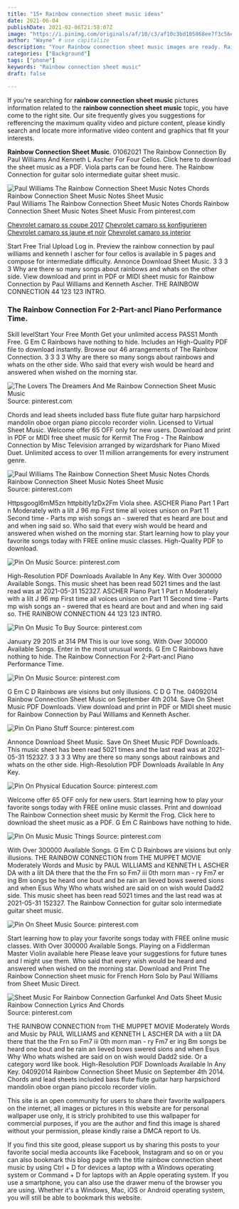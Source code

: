 ```yaml
---
title: "15+ Rainbow connection sheet music ideas"
date: 2021-06-04
publishDate: 2021-02-06T21:58:07Z
image: "https://i.pinimg.com/originals/af/10/c3/af10c3bd105868ee7f3c56e2f228d122.jpg"
author: "Wayne" # use capitalize
description: "Your Rainbow connection sheet music images are ready. Rainbow connection sheet music are a topic that is being searched for and liked by netizens today. You can Find and Download the Rainbow connection sheet music files here. Find and Download all royalty-free vectors."
categories: ["Background"]
tags: ["phone"]
keywords: "Rainbow connection sheet music"
draft: false

---
```


If you're searching for **rainbow connection sheet music** pictures information related to the **rainbow connection sheet music** topic, you have come to the right  site.  Our site frequently  gives you  suggestions  for refferencing  the maximum  quality video and picture  content, please kindly search and locate more informative video content and graphics  that fit your interests.

**Rainbow Connection Sheet Music**. 01062021 The Rainbow Connection By Paul Williams And Kenneth L Ascher For Four Cellos. Click here to download the sheet music as a PDF. Viola parts can be found here. The Rainbow Connection for guitar solo intermediate guitar sheet music.

![Paul Williams The Rainbow Connection Sheet Music Notes Chords Rainbow Connection Sheet Music Notes Sheet Music](https://i.pinimg.com/originals/5e/ec/ab/5eecabc3649dfec187365548e5f5dfd9.png "Paul Williams The Rainbow Connection Sheet Music Notes Chords Rainbow Connection Sheet Music Notes Sheet Music")
Paul Williams The Rainbow Connection Sheet Music Notes Chords Rainbow Connection Sheet Music Notes Sheet Music From pinterest.com

[Chevrolet camaro ss coupe 2017](/chevrolet-camaro-ss-coupe-2017/)
[Chevrolet camaro ss konfigurieren](/chevrolet-camaro-ss-konfigurieren/)
[Chevrolet camaro ss jaune et noir](/chevrolet-camaro-ss-jaune-et-noir/)
[Chevrolet camaro ss interior](/chevrolet-camaro-ss-interior/)

Start Free Trial Upload Log in. Preview the rainbow connection by paul williams and kenneth l ascher for four cellos is available in 5 pages and compose for intermediate difficulty. Annonce Download Sheet Music. 3 3 3 3 Why are there so many songs about rainbows and whats on the other side. View download and print in PDF or MIDI sheet music for Rainbow Connection by Paul Williams and Kenneth Ascher. THE RAINBOW CONNECTION 44 123 123 INTRO.

### The Rainbow Connection For 2-Part-ancl Piano Performance Time.

Skill levelStart Your Free Month Get your unlimited access PASS1 Month Free. G Em C Rainbows have nothing to hide. Includes an High-Quality PDF file to download instantly. Browse our 46 arrangements of The Rainbow Connection. 3 3 3 3 Why are there so many songs about rainbows and whats on the other side. Who said that every wish would be heard and answered when wished on the morning star.


![The Lovers The Dreamers And Me Rainbow Connection Sheet Music Music](https://i.pinimg.com/originals/d1/c5/30/d1c530adc5347ad0d4b5294cc67d3093.jpg "The Lovers The Dreamers And Me Rainbow Connection Sheet Music Music")
Source: pinterest.com

Chords and lead sheets included bass flute flute guitar harp harpsichord mandolin oboe organ piano piccolo recorder violin. Licensed to Virtual Sheet Music. Welcome offer 65 OFF only for new users. Download and print in PDF or MIDI free sheet music for Kermit The Frog - The Rainbow Connection by Misc Television arranged by wizardshark for Piano Mixed Duet. Unlimited access to over 11 million arrangements for every instrument genre.

![Paul Williams The Rainbow Connection Sheet Music Notes Chords Rainbow Connection Sheet Music Notes Sheet Music](https://i.pinimg.com/originals/5e/ec/ab/5eecabc3649dfec187365548e5f5dfd9.png "Paul Williams The Rainbow Connection Sheet Music Notes Chords Rainbow Connection Sheet Music Notes Sheet Music")
Source: pinterest.com

Httpsgoogl6mM5zn httpbitly1zDx2Fm Viola shee. ASCHER Piano Part 1 Part n Moderately with a lilt J 96 mp First time all voices unison on Part 11 Second time - Parts mp wish songs an - swered that es heard are bout and and when ing said so. Who said that every wish would be heard and answered when wished on the morning star. Start learning how to play your favorite songs today with FREE online music classes. High-Quality PDF to download.

![Pin On Music](https://i.pinimg.com/originals/79/46/29/794629e3b572f1df1a473123d56da129.png "Pin On Music")
Source: pinterest.com

High-Resolution PDF Downloads Available In Any Key. With Over 300000 Available Songs. This music sheet has been read 5021 times and the last read was at 2021-05-31 152327. ASCHER Piano Part 1 Part n Moderately with a lilt J 96 mp First time all voices unison on Part 11 Second time - Parts mp wish songs an - swered that es heard are bout and and when ing said so. THE RAINBOW CONNECTION 44 123 123 INTRO.

![Pin On Music To Buy](https://i.pinimg.com/originals/c4/9f/3b/c49f3bccd8db9f8ea54c443d4e4c090b.gif "Pin On Music To Buy")
Source: pinterest.com

January 29 2015 at 314 PM This is our love song. With Over 300000 Available Songs. Enter in the most unusual words. G Em C Rainbows have nothing to hide. The Rainbow Connection For 2-Part-ancl Piano Performance Time.

![Pin On Music](https://i.pinimg.com/originals/1c/c5/bc/1cc5bc2e7d0b31eeab044328daed3b5a.gif "Pin On Music")
Source: pinterest.com

G Em C D Rainbows are visions but only illusions. C D G The. 04092014 Rainbow Connection Sheet Music on September 4th 2014. Save On Sheet Music PDF Downloads. View download and print in PDF or MIDI sheet music for Rainbow Connection by Paul Williams and Kenneth Ascher.

![Pin On Piano Stuff](https://i.pinimg.com/originals/6c/98/4e/6c984e01731c9d432a535507c17dce67.gif "Pin On Piano Stuff")
Source: pinterest.com

Annonce Download Sheet Music. Save On Sheet Music PDF Downloads. This music sheet has been read 5021 times and the last read was at 2021-05-31 152327. 3 3 3 3 Why are there so many songs about rainbows and whats on the other side. High-Resolution PDF Downloads Available In Any Key.

![Pin On Physical Education](https://i.pinimg.com/originals/be/9a/53/be9a5359198c17737a4418b3cfd63116.png "Pin On Physical Education")
Source: pinterest.com

Welcome offer 65 OFF only for new users. Start learning how to play your favorite songs today with FREE online music classes. Print and download The Rainbow Connection sheet music by Kermit the Frog. Click here to download the sheet music as a PDF. G Em C Rainbows have nothing to hide.

![Pin On Music Music Things](https://i.pinimg.com/originals/83/e0/39/83e039f5436bcd6cbff34ae0427cd166.gif "Pin On Music Music Things")
Source: pinterest.com

With Over 300000 Available Songs. G Em C D Rainbows are visions but only illusions. THE RAINBOW CONNECTION from THE MUPPET MOVIE Moderately Words and Music by PAUL WILLIAMS and KENNETH L ASCHER DA with a lilt DA there that the the Frn so Fm7 iii 0th morn man - ry Fm7 er ing Bm songs be heard one bout and be rain an lieved bows swered sions and when Esus Why Who whats wished are said on on wish would Dadd2 side. This music sheet has been read 5021 times and the last read was at 2021-05-31 152327. The Rainbow Connection for guitar solo intermediate guitar sheet music.

![Pin On Sheet Music](https://i.pinimg.com/originals/f9/02/5f/f9025fc9d8bd1c3d236d86e1e75bc243.gif "Pin On Sheet Music")
Source: pinterest.com

Start learning how to play your favorite songs today with FREE online music classes. With Over 300000 Available Songs. Playing on a Fiddlerman Master Violin available here Please leave your suggestions for future tunes and I might use them. Who said that every wish would be heard and answered when wished on the morning star. Download and Print The Rainbow Connection sheet music for French Horn Solo by Paul Williams from Sheet Music Direct.

![Sheet Music For Rainbow Connection Garfunkel And Oats Sheet Music Rainbow Connection Lyrics And Chords](https://i.pinimg.com/originals/af/10/c3/af10c3bd105868ee7f3c56e2f228d122.jpg "Sheet Music For Rainbow Connection Garfunkel And Oats Sheet Music Rainbow Connection Lyrics And Chords")
Source: pinterest.com

THE RAINBOW CONNECTION from THE MUPPET MOVIE Moderately Words and Music by PAUL WILLIAMS and KENNETH L ASCHER DA with a lilt DA there that the the Frn so Fm7 iii 0th morn man - ry Fm7 er ing Bm songs be heard one bout and be rain an lieved bows swered sions and when Esus Why Who whats wished are said on on wish would Dadd2 side. Or a category word like book. High-Resolution PDF Downloads Available In Any Key. 04092014 Rainbow Connection Sheet Music on September 4th 2014. Chords and lead sheets included bass flute flute guitar harp harpsichord mandolin oboe organ piano piccolo recorder violin.

This site is an open community for users to share their favorite wallpapers on the internet, all images or pictures in this website are for personal wallpaper use only, it is stricly prohibited to use this wallpaper for commercial purposes, if you are the author and find this image is shared without your permission, please kindly raise a DMCA report to Us.

If you find this site good, please support us by sharing this posts to your favorite social media accounts like Facebook, Instagram and so on or you can also bookmark this blog page with the title rainbow connection sheet music by using Ctrl + D for devices a laptop with a Windows operating system or Command + D for laptops with an Apple operating system. If you use a smartphone, you can also use the drawer menu of the browser you are using. Whether it's a Windows, Mac, iOS or Android operating system, you will still be able to bookmark this website.
